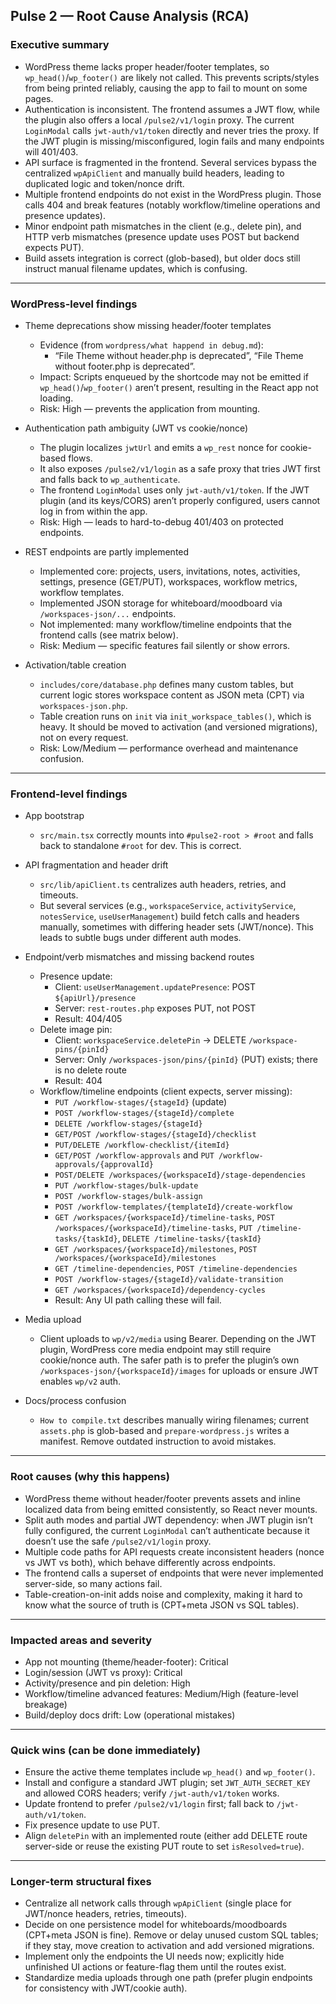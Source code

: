 ## Pulse 2 — Root Cause Analysis (RCA)

### Executive summary

- WordPress theme lacks proper header/footer templates, so `wp_head()`/`wp_footer()` are likely not called. This prevents scripts/styles from being printed reliably, causing the app to fail to mount on some pages.
- Authentication is inconsistent. The frontend assumes a JWT flow, while the plugin also offers a local `/pulse2/v1/login` proxy. The current `LoginModal` calls `jwt-auth/v1/token` directly and never tries the proxy. If the JWT plugin is missing/misconfigured, login fails and many endpoints will 401/403.
- API surface is fragmented in the frontend. Several services bypass the centralized `wpApiClient` and manually build headers, leading to duplicated logic and token/nonce drift.
- Multiple frontend endpoints do not exist in the WordPress plugin. Those calls 404 and break features (notably workflow/timeline operations and presence updates).
- Minor endpoint path mismatches in the client (e.g., delete pin), and HTTP verb mismatches (presence update uses POST but backend expects PUT).
- Build assets integration is correct (glob-based), but older docs still instruct manual filename updates, which is confusing.

---

### WordPress-level findings

- Theme deprecations show missing header/footer templates
  - Evidence (from `wordpress/what happend in debug.md`):
    - “File Theme without header.php is deprecated”, “File Theme without footer.php is deprecated”.
  - Impact: Scripts enqueued by the shortcode may not be emitted if `wp_head()`/`wp_footer()` aren’t present, resulting in the React app not loading.
  - Risk: High — prevents the application from mounting.

- Authentication path ambiguity (JWT vs cookie/nonce)
  - The plugin localizes `jwtUrl` and emits a `wp_rest` nonce for cookie-based flows.
  - It also exposes `/pulse2/v1/login` as a safe proxy that tries JWT first and falls back to `wp_authenticate`.
  - The frontend `LoginModal` uses only `jwt-auth/v1/token`. If the JWT plugin (and its keys/CORS) aren’t properly configured, users cannot log in from within the app.
  - Risk: High — leads to hard-to-debug 401/403 on protected endpoints.

- REST endpoints are partly implemented
  - Implemented core: projects, users, invitations, notes, activities, settings, presence (GET/PUT), workspaces, workflow metrics, workflow templates.
  - Implemented JSON storage for whiteboard/moodboard via `/workspaces-json/...` endpoints.
  - Not implemented: many workflow/timeline endpoints that the frontend calls (see matrix below).
  - Risk: Medium — specific features fail silently or show errors.

- Activation/table creation
  - `includes/core/database.php` defines many custom tables, but current logic stores workspace content as JSON meta (CPT) via `workspaces-json.php`.
  - Table creation runs on `init` via `init_workspace_tables()`, which is heavy. It should be moved to activation (and versioned migrations), not on every request.
  - Risk: Low/Medium — performance overhead and maintenance confusion.

---

### Frontend-level findings

- App bootstrap
  - `src/main.tsx` correctly mounts into `#pulse2-root > #root` and falls back to standalone `#root` for dev. This is correct.

- API fragmentation and header drift
  - `src/lib/apiClient.ts` centralizes auth headers, retries, and timeouts.
  - But several services (e.g., `workspaceService`, `activityService`, `notesService`, `useUserManagement`) build fetch calls and headers manually, sometimes with differing header sets (JWT/nonce). This leads to subtle bugs under different auth modes.

- Endpoint/verb mismatches and missing backend routes
  - Presence update:
    - Client: `useUserManagement.updatePresence`: POST `${apiUrl}/presence`
    - Server: `rest-routes.php` exposes PUT, not POST
    - Result: 404/405
  - Delete image pin:
    - Client: `workspaceService.deletePin` -> DELETE `/workspace-pins/{pinId}`
    - Server: Only `/workspaces-json/pins/{pinId}` (PUT) exists; there is no delete route
    - Result: 404
  - Workflow/timeline endpoints (client expects, server missing):
    - `PUT /workflow-stages/{stageId}` (update)
    - `POST /workflow-stages/{stageId}/complete`
    - `DELETE /workflow-stages/{stageId}`
    - `GET/POST /workflow-stages/{stageId}/checklist`
    - `PUT/DELETE /workflow-checklist/{itemId}`
    - `GET/POST /workflow-approvals` and `PUT /workflow-approvals/{approvalId}`
    - `POST/DELETE /workspaces/{workspaceId}/stage-dependencies`
    - `PUT /workflow-stages/bulk-update`
    - `POST /workflow-stages/bulk-assign`
    - `POST /workflow-templates/{templateId}/create-workflow`
    - `GET /workspaces/{workspaceId}/timeline-tasks`, `POST /workspaces/{workspaceId}/timeline-tasks`, `PUT /timeline-tasks/{taskId}`, `DELETE /timeline-tasks/{taskId}`
    - `GET /workspaces/{workspaceId}/milestones`, `POST /workspaces/{workspaceId}/milestones`
    - `GET /timeline-dependencies`, `POST /timeline-dependencies`
    - `POST /workflow-stages/{stageId}/validate-transition`
    - `GET /workspaces/{workspaceId}/dependency-cycles`
    - Result: Any UI path calling these will fail.

- Media upload
  - Client uploads to `wp/v2/media` using Bearer. Depending on the JWT plugin, WordPress core media endpoint may still require cookie/nonce auth. The safer path is to prefer the plugin’s own `/workspaces-json/{workspaceId}/images` for uploads or ensure JWT enables `wp/v2` auth.

- Docs/process confusion
  - `How to compile.txt` describes manually wiring filenames; current `assets.php` is glob-based and `prepare-wordpress.js` writes a manifest. Remove outdated instruction to avoid mistakes.

---

### Root causes (why this happens)

- WordPress theme without header/footer prevents assets and inline localized data from being emitted consistently, so React never mounts.
- Split auth modes and partial JWT dependency: when JWT plugin isn’t fully configured, the current `LoginModal` can’t authenticate because it doesn’t use the safe `/pulse2/v1/login` proxy.
- Multiple code paths for API requests create inconsistent headers (nonce vs JWT vs both), which behave differently across endpoints.
- The frontend calls a superset of endpoints that were never implemented server-side, so many actions fail.
- Table-creation-on-init adds noise and complexity, making it hard to know what the source of truth is (CPT+meta JSON vs SQL tables).

---

### Impacted areas and severity

- App not mounting (theme/header-footer): Critical
- Login/session (JWT vs proxy): Critical
- Activity/presence and pin deletion: High
- Workflow/timeline advanced features: Medium/High (feature-level breakage)
- Build/deploy docs drift: Low (operational mistakes)

---

### Quick wins (can be done immediately)

- Ensure the active theme templates include `wp_head()` and `wp_footer()`.
- Install and configure a standard JWT plugin; set `JWT_AUTH_SECRET_KEY` and allowed CORS headers; verify `/jwt-auth/v1/token` works.
- Update frontend to prefer `/pulse2/v1/login` first; fall back to `/jwt-auth/v1/token`.
- Fix presence update to use PUT.
- Align `deletePin` with an implemented route (either add DELETE route server-side or reuse the existing PUT route to set `isResolved=true`).

---

### Longer-term structural fixes

- Centralize all network calls through `wpApiClient` (single place for JWT/nonce headers, retries, timeouts).
- Decide on one persistence model for whiteboards/moodboards (CPT+meta JSON is fine). Remove or delay unused custom SQL tables; if they stay, move creation to activation and add versioned migrations.
- Implement only the endpoints the UI needs now; explicitly hide unfinished UI actions or feature-flag them until the routes exist.
- Standardize media uploads through one path (prefer plugin endpoints for consistency with JWT/cookie auth).



